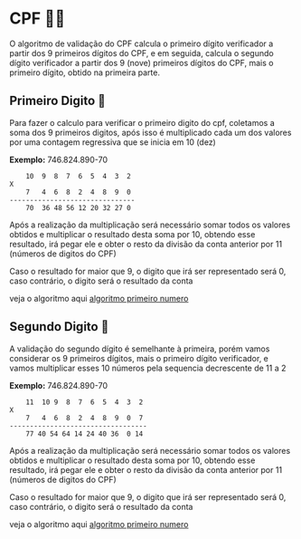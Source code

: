 # CPF 🧑🏽

O algoritmo de validação do CPF calcula o primeiro dígito verificador a partir dos 9 primeiros dígitos do CPF, e em seguida, calcula o segundo dígito verificador a partir dos 9 (nove) primeiros dígitos do CPF, mais o primeiro dígito, obtido na primeira parte.

## Primeiro Digito 🥇

Para fazer o calculo para verificar o primeiro digito do cpf, coletamos a soma dos 9 primeiros digitos, após isso é multiplicado cada um dos valores por uma contagem regressiva que se inicia em 10 (dez)

**Exemplo:** 746.824.890-70

        10  9  8  7  6  5  4  3  2
    X
        7   4  6  8  2  4  8  9  0
    -------------------------------
        70  36 48 56 12 20 32 27 0

Após a realização da multiplicação será necessário somar todos os valores obtidos e multiplicar o resultado desta soma por 10, obtendo esse resultado, irá pegar ele e obter o resto da divisão da conta anterior por 11 (números de digitos do CPF)

Caso o resultado for maior que 9, o digito que irá ser representado será 0, caso contrário, o digito será o resultado da conta

veja o algoritmo aqui [algoritmo primeiro numero](CPF\primeiro_digito.py)

## Segundo Digito 🥈

A validação do segundo dígito é semelhante à primeira, porém vamos considerar os 9 primeiros dígitos, mais o primeiro dígito verificador, e vamos multiplicar esses 10 números pela sequencia decrescente de 11 a 2

**Exemplo:** 746.824.890-70

        11  10 9  8  7  6  5  4  3  2 
    X
        7   4  6  8  2  4  8  9  0  7
    ----------------------------------
        77 40 54 64 14 24 40 36  0 14

Após a realização da multiplicação será necessário somar todos os valores obtidos e multiplicar o resultado desta soma por 10, obtendo esse resultado, irá pegar ele e obter o resto da divisão da conta anterior por 11 (números de digitos do CPF)

Caso o resultado for maior que 9, o digito que irá ser representado será 0, caso contrário, o digito será o resultado da conta

veja o algoritmo aqui [algoritmo primeiro numero](CPF\segundo_digito.py)